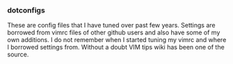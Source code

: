 ### dotconfigs
These are config files that I have tuned over past few years. Settings are borrowed from vimrc files of other github users and also have some of my own additions.
I do not remember when I started tuning my vimrc and where I borrowed settings from. Without a doubt VIM tips wiki has been one of the source.
